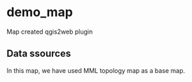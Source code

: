 # demo_map

Map created qgis2web  plugin

## Data ssources
In this map, we have used MML topology map as a base map.
